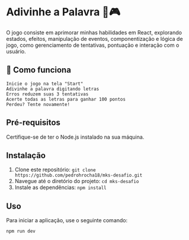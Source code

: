 # Adivinhe a Palavra 📝🎮

O jogo consiste em aprimorar minhas habilidades em React, explorando estados, efeitos, manipulação de eventos, componentização e lógica de jogo, como gerenciamento de tentativas, pontuação e interação com o usuário.

## 🚀 Como funciona

    Inicie o jogo na tela "Start"
    Adivinhe a palavra digitando letras
    Erros reduzem suas 3 tentativas
    Acerte todas as letras para ganhar 100 pontos
    Perdeu? Tente novamente!

## Pré-requisitos

Certifique-se de ter o Node.js instalado na sua máquina.

## Instalação

1. Clone este repositório: `git clone https://github.com/pedrohrocha18/mks-desafio.git`
2. Navegue até o diretório do projeto: `cd mks-desafio`
3. Instale as dependências: `npm install`


## Uso

Para iniciar a aplicação, use o seguinte comando:

```bash
npm run dev
